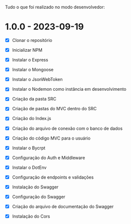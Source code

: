 Tudo o que foi realizado no modo desenvolvedor:

# 1.0.0 - 2023-09-19
- [x] Clonar o repositório
- [x] Inicializar NPM
- [x] Instalar o Express
- [x] Instalar o Mongoose
- [x] Instalar o JsonWebToken
- [x] Instalar o Nodemon como instância em desenvolvimento
- [x] Criação da pasta SRC
- [x] Criação de pastas do MVC dentro do SRC
- [x] Criação do Index.js

- [x] Criação do arquivo de conexão com o banco de dados
- [x] Criação do código MVC para o usuário

- [x] Instalar o Bycrpt
- [x] Configuração do Auth e Middleware
- [x] Instalar o DotEnv
- [x] Configuração de endpoints e validações
- [x] Instalação do Swagger
- [x] Configuração do Swagger
- [x] Criação do arquivo de documentação do Swagger
- [x] Instalação do Cors